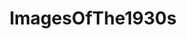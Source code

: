 ---
title: ImagesOfThe1930s
crosslinks:
- OldSchoolCool
- HistoryPorn
- pics
- TheWayWeWere
- PropagandaPosters
- imagesofnetwork
- Colorization
- mildlyinteresting
- coins
- classiccars
- Art
- RetroFuturism
- ArtDeco
- MapPorn
- TankPorn
- OldSchoolCelebs
- Kaiserreich
- u_2BrkOnThru
- carporn
- Lost_Architecture
---